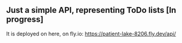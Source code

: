 Just a simple API, representing ToDo lists [In progress]
--

It is deployed on here, on fly.io: https://patient-lake-8206.fly.dev/api/

